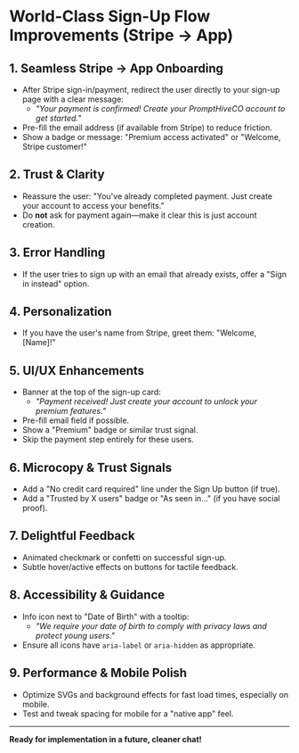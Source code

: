 # World-Class Sign-Up Flow Improvements (Stripe → App)

## 1. Seamless Stripe → App Onboarding
- After Stripe sign-in/payment, redirect the user directly to your sign-up page with a clear message:
  - _"Your payment is confirmed! Create your PromptHiveCO account to get started."_
- Pre-fill the email address (if available from Stripe) to reduce friction.
- Show a badge or message: "Premium access activated" or "Welcome, Stripe customer!"

## 2. Trust & Clarity
- Reassure the user: "You've already completed payment. Just create your account to access your benefits."
- Do **not** ask for payment again—make it clear this is just account creation.

## 3. Error Handling
- If the user tries to sign up with an email that already exists, offer a "Sign in instead" option.

## 4. Personalization
- If you have the user's name from Stripe, greet them: "Welcome, [Name]!"

## 5. UI/UX Enhancements
- Banner at the top of the sign-up card:
  - _"Payment received! Just create your account to unlock your premium features."_
- Pre-fill email field if possible.
- Show a "Premium" badge or similar trust signal.
- Skip the payment step entirely for these users.

## 6. Microcopy & Trust Signals
- Add a "No credit card required" line under the Sign Up button (if true).
- Add a "Trusted by X users" badge or "As seen in..." (if you have social proof).

## 7. Delightful Feedback
- Animated checkmark or confetti on successful sign-up.
- Subtle hover/active effects on buttons for tactile feedback.

## 8. Accessibility & Guidance
- Info icon next to "Date of Birth" with a tooltip:
  - _"We require your date of birth to comply with privacy laws and protect young users."_
- Ensure all icons have `aria-label` or `aria-hidden` as appropriate.

## 9. Performance & Mobile Polish
- Optimize SVGs and background effects for fast load times, especially on mobile.
- Test and tweak spacing for mobile for a "native app" feel.

---

**Ready for implementation in a future, cleaner chat!** 